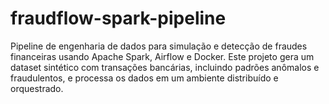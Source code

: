 # fraudflow-spark-pipeline
Pipeline de engenharia de dados para simulação e detecção de fraudes financeiras usando Apache Spark, Airflow e Docker. Este projeto gera um dataset sintético com transações bancárias, incluindo padrões anômalos e fraudulentos, e processa os dados em um ambiente distribuído e orquestrado.
